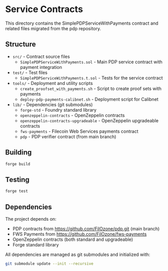 # Service Contracts

This directory contains the SimplePDPServiceWithPayments contract and related files migrated from the pdp repository.

## Structure

- `src/` - Contract source files
  - `SimplePDPServiceWithPayments.sol` - Main PDP service contract with payment integration
- `test/` - Test files  
  - `SimplePDPServiceWithPayments.t.sol` - Tests for the service contract
- `tools/` - Deployment and utility scripts
  - `create_proofset_with_payments.sh` - Script to create proof sets with payments
  - `deploy-pdp-payments-calibnet.sh` - Deployment script for Calibnet
- `lib/` - Dependencies (git submodules)
  - `forge-std` - Foundry standard library
  - `openzeppelin-contracts` - OpenZeppelin contracts
  - `openzeppelin-contracts-upgradeable` - OpenZeppelin upgradeable contracts  
  - `fws-payments` - Filecoin Web Services payments contract
  - `pdp` - PDP verifier contract (from main branch)

## Building

```bash
forge build
```

## Testing

```bash
forge test
```

## Dependencies

The project depends on:
- PDP contracts from https://github.com/FilOzone/pdp.git (main branch)
- FWS Payments from https://github.com/FilOzone/fws-payments
- OpenZeppelin contracts (both standard and upgradeable)
- Forge standard library

All dependencies are managed as git submodules and initialized with:
```bash
git submodule update --init --recursive
```